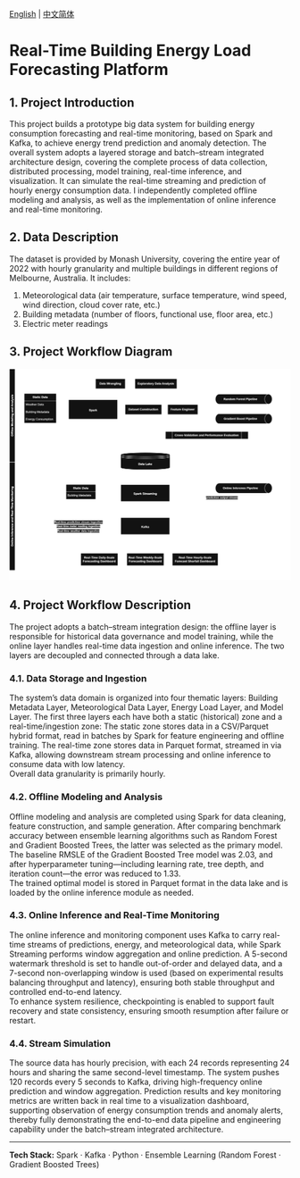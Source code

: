 [English](README.md) | [中文简体](README.ch-zh.md) 

# **Real-Time Building Energy Load Forecasting Platform**

## **1. Project Introduction**

This project builds a prototype big data system for building energy consumption forecasting and real-time monitoring, based on Spark and Kafka, to achieve energy trend prediction and anomaly detection. The overall system adopts a layered storage and batch–stream integrated architecture design, covering the complete process of data collection, distributed processing, model training, real-time inference, and visualization. It can simulate the real-time streaming and prediction of hourly energy consumption data. I independently completed offline modeling and analysis, as well as the implementation of online inference and real-time monitoring.

## **2. Data Description**

The dataset is provided by Monash University, covering the entire year of 2022 with hourly granularity and multiple buildings in different regions of Melbourne, Australia. It includes:  
1. Meteorological data (air temperature, surface temperature, wind speed, wind direction, cloud cover rate, etc.)  
2. Building metadata (number of floors, functional use, floor area, etc.)  
3. Electric meter readings

## **3. Project Workflow Diagram**

![](Image/Structure_en.png)

## **4. Project Workflow Description**

The project adopts a batch–stream integration design: the offline layer is responsible for historical data governance and model training, while the online layer handles real-time data ingestion and online inference. The two layers are decoupled and connected through a data lake.

### **4.1. Data Storage and Ingestion**

The system’s data domain is organized into four thematic layers: Building Metadata Layer, Meteorological Data Layer, Energy Load Layer, and Model Layer. The first three layers each have both a static (historical) zone and a real-time/ingestion zone: The static zone stores data in a CSV/Parquet hybrid format, read in batches by Spark for feature engineering and offline training. The real-time zone stores data in Parquet format, streamed in via Kafka, allowing downstream stream processing and online inference to consume data with low latency.  
Overall data granularity is primarily hourly.

### **4.2. Offline Modeling and Analysis**

Offline modeling and analysis are completed using Spark for data cleaning, feature construction, and sample generation. After comparing benchmark accuracy between ensemble learning algorithms such as Random Forest and Gradient Boosted Trees, the latter was selected as the primary model. The baseline RMSLE of the Gradient Boosted Tree model was 2.03, and after hyperparameter tuning—including learning rate, tree depth, and iteration count—the error was reduced to 1.33.  
The trained optimal model is stored in Parquet format in the data lake and is loaded by the online inference module as needed.

### **4.3. Online Inference and Real-Time Monitoring**

The online inference and monitoring component uses Kafka to carry real-time streams of predictions, energy, and meteorological data, while Spark Streaming performs window aggregation and online prediction. A 5-second watermark threshold is set to handle out-of-order and delayed data, and a 7-second non-overlapping window is used (based on experimental results balancing throughput and latency), ensuring both stable throughput and controlled end-to-end latency.  
To enhance system resilience, checkpointing is enabled to support fault recovery and state consistency, ensuring smooth resumption after failure or restart.

### **4.4. Stream Simulation**

The source data has hourly precision, with each 24 records representing 24 hours and sharing the same second-level timestamp. The system pushes 120 records every 5 seconds to Kafka, driving high-frequency online prediction and window aggregation. Prediction results and key monitoring metrics are written back in real time to a visualization dashboard, supporting observation of energy consumption trends and anomaly alerts, thereby fully demonstrating the end-to-end data pipeline and engineering capability under the batch–stream integrated architecture.

---

**Tech Stack:** Spark · Kafka · Python · Ensemble Learning (Random Forest · Gradient Boosted Trees)
